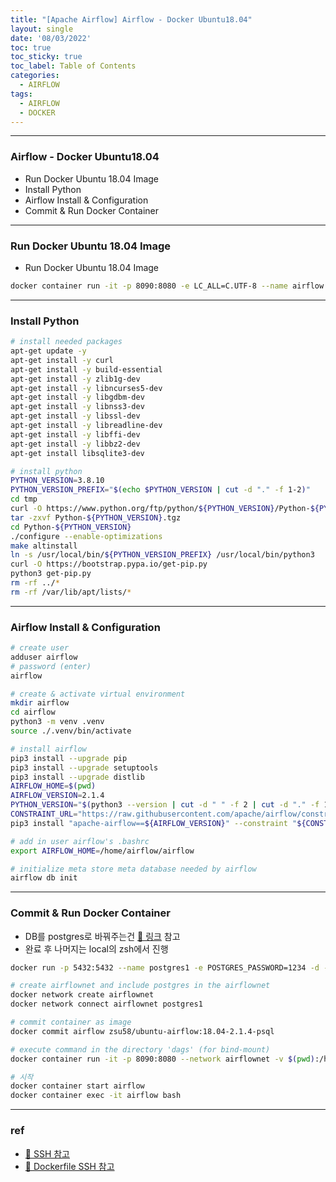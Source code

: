 ```yaml
---
title: "[Apache Airflow] Airflow - Docker Ubuntu18.04"
layout: single
date: '08/03/2022'
toc: true
toc_sticky: true
toc_label: Table of Contents
categories:
  - AIRFLOW
tags:
  - AIRFLOW
  - DOCKER
---
```


---
### Airflow - Docker Ubuntu18.04
* Run Docker Ubuntu 18.04 Image
* Install Python
* Airflow Install & Configuration
* Commit & Run Docker Container

---

### Run Docker Ubuntu 18.04 Image
* Run Docker Ubuntu 18.04 Image

```bash
docker container run -it -p 8090:8080 -e LC_ALL=C.UTF-8 --name airflow ubuntu:18.04
```
---

### Install Python

```bash
# install needed packages
apt-get update -y
apt-get install -y curl
apt-get install -y build-essential
apt-get install -y zlib1g-dev
apt-get install -y libncurses5-dev
apt-get install -y libgdbm-dev
apt-get install -y libnss3-dev
apt-get install -y libssl-dev
apt-get install -y libreadline-dev
apt-get install -y libffi-dev
apt-get install -y libbz2-dev
apt-get install libsqlite3-dev

# install python
PYTHON_VERSION=3.8.10
PYTHON_VERSION_PREFIX="$(echo $PYTHON_VERSION | cut -d "." -f 1-2)"
cd tmp
curl -O https://www.python.org/ftp/python/${PYTHON_VERSION}/Python-${PYTHON_VERSION}.tgz
tar -zxvf Python-${PYTHON_VERSION}.tgz
cd Python-${PYTHON_VERSION}
./configure --enable-optimizations
make altinstall
ln -s /usr/local/bin/${PYTHON_VERSION_PREFIX} /usr/local/bin/python3
curl -O https://bootstrap.pypa.io/get-pip.py
python3 get-pip.py
rm -rf ../*
rm -rf /var/lib/apt/lists/*
```
---

### Airflow Install & Configuration

```bash
# create user
adduser airflow
# password (enter)
airflow

# create & activate virtual environment
mkdir airflow
cd airflow
python3 -m venv .venv
source ./.venv/bin/activate

# install airflow
pip3 install --upgrade pip
pip3 install --upgrade setuptools
pip3 install --upgrade distlib
AIRFLOW_HOME=$(pwd)
AIRFLOW_VERSION=2.1.4
PYTHON_VERSION="$(python3 --version | cut -d " " -f 2 | cut -d "." -f 1-2)"
CONSTRAINT_URL="https://raw.githubusercontent.com/apache/airflow/constraints-${AIRFLOW_VERSION}/constraints-${PYTHON_VERSION}.txt"
pip3 install "apache-airflow==${AIRFLOW_VERSION}" --constraint "${CONSTRAINT_URL}"

# add in user airflow's .bashrc
export AIRFLOW_HOME=/home/airflow/airflow

# initialize meta store meta database needed by airflow
airflow db init
```
---

### Commit & Run Docker Container
* DB를 postgres로 바꿔주는건 [🔗 링크](https://zsu58.github.io/airflow/airflow3/) 참고
* 완료 후 나머지는 local의 zsh에서 진행

```bash
docker run -p 5432:5432 --name postgres1 -e POSTGRES_PASSWORD=1234 -d -v psql_data:/var/lib/postgresql/data postgres:13

# create airflownet and include postgres in the airflownet
docker network create airflownet
docker network connect airflownet postgres1

# commit container as image
docker commit airflow zsu58/ubuntu-airflow:18.04-2.1.4-psql

# execute command in the directory 'dags' (for bind-mount)
docker container run -it -p 8090:8080 --network airflownet -v $(pwd):/home/airflow/airflow/dags -e LC_ALL=C.UTF-8 --name airflow zsu58/ubuntu-airflow:18.04-2.1.4-psql

# 시작
docker container start airflow
docker container exec -it airflow bash
```
---

### ref 
* [🔗 SSH 참고](https://kimjingo.tistory.com/71)
* [🔗 Dockerfile SSH 참고](https://stackoverflow.com/questions/27860506/openssh-server-doesnt-start-in-docker-container)